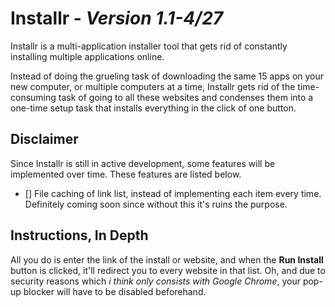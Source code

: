 # **Installr** - *Version 1.1-4/27*
Installr is a multi-application installer tool that gets rid of constantly installing multiple applications online.

Instead of doing the grueling task of downloading the same 15 apps on your new computer, or multiple computers at a time, Installr gets rid of the time-consuming task of going to all these websites and condenses them into a one-time setup task that installs everything in the click of one button.

## **Disclaimer**
Since Installr is still in active development, some features will be implemented over time. These features are listed below.
- [] File caching of link list, instead of implementing each item every time. Definitely coming soon since without this it's ruins the purpose.

## **Instructions, In Depth**
All you do is enter the link of the install or website, and when the **Run Install** button is clicked, it'll redirect you to every website in that list. Oh, and due to security reasons which *i think only consists with Google Chrome*, your pop-up blocker will have to be disabled beforehand.